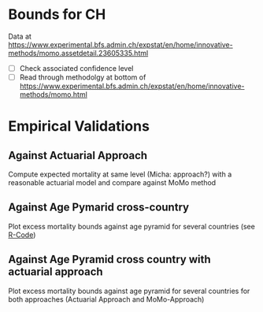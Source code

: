 # Bounds for CH
Data at 
https://www.experimental.bfs.admin.ch/expstat/en/home/innovative-methods/momo.assetdetail.23605335.html
 * [ ] Check associated confidence level
 * [ ] Read through methodolgy at bottom of https://www.experimental.bfs.admin.ch/expstat/en/home/innovative-methods/momo.html
  
# Empirical Validations
## Against Actuarial Approach
Compute expected mortality at same level (Micha: approach?) with a reasonable actuarial model and compare against MoMo method
## Against Age Pymarid cross-country
Plot excess mortality bounds against age pyramid for several countries (see [R-Code](mortan.R))
## Against Age Pyramid cross country with actuarial approach
Plot excess mortality bounds against age pyramid for several countries for both approaches (Actuarial Approach and MoMo-Approach)
  